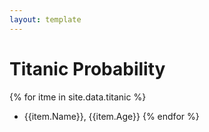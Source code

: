 ```yaml
---
layout: template
---
```

# Titanic Probability
{% for itme in site.data.titanic %}
- {{item.Name}}, {{item.Age}}
{% endfor %}